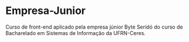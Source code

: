 # Empresa-Junior

Curso de front-end aplicado pela empresa júnior Byte Seridó do curso de Bacharelado em Sistemas de Informação da UFRN-Ceres.
